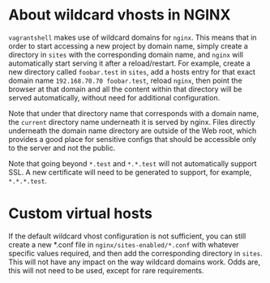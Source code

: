 # About wildcard vhosts in NGINX

`vagrantshell` makes use of wildcard domains for `nginx`. This means that in
order to start accessing a new project by domain name, simply create a
directory in `sites` with the corresponding domain name, and `nginx` will
automatically start serving it after a reload/restart. For example, create a
new directory called `foobar.test` in `sites`, add a hosts entry for that
exact domain name `192.168.70.70 foobar.test`, reload `nginx`, then point the
browser at that domain and all the content within that directory will be
served automatically, without need for additional configuration.

Note that under that directory name that corresponds with a domain name, the
`current` directory name underneath it is served by nginx. Files directly
underneath the domain name directory are outside of the Web root, which provides
a good place for sensitive configs that should be accessible only to the server
and not the public.

Note that going beyond `*.test` and `*.*.test` will not automatically support 
SSL. A new certificate will need to be generated to support, for example,
`*.*.*.test`. 

# Custom virtual hosts

If the default wildcard vhost configuration is not sufficient, you can still
create a new *.conf file in `nginx/sites-enabled/*.conf` with whatever specific
values required, and then add the corresponding directory in `sites`. This will
not have any impact on the way wildcard domains work. Odds are, this will
not need to be used, except for rare requirements.
